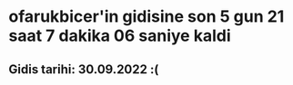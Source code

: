 # ofarukbicer'in gidisine son 5 gun 21 saat 7 dakika 06 saniye kaldi

## Gidis tarihi: 30.09.2022 :(